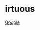 <!-- # Virtuous Test 1 -->

<!--DOCTYPE html-->

<head>
<h1>
</head>
<body>
<h1> irtuous </h1>
<a href="http://www.google.com"> Google </a>
</body>
